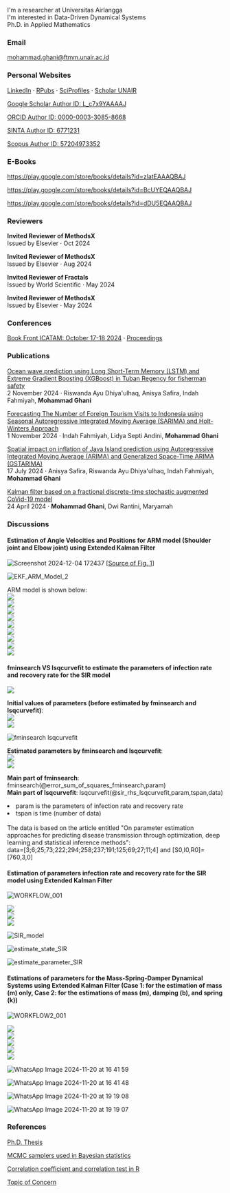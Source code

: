 I'm a researcher at Universitas Airlangga<br>
I'm interested in Data-Driven Dynamical Systems<br>
Ph.D. in Applied Mathematics

### Email
mohammad.ghani@ftmm.unair.ac.id

### Personal Websites
<a href="https://www.linkedin.com/in/mohammad-ghani-7b8b0b302/" target="_blank">LinkedIn</a> · <a href="https://rpubs.com/mghani" target="_blank">RPubs</a> · <a href="https://sciprofiles.com/profile/mohammadghani" target="_blank">SciProfiles</a> · <a href="https://scholar.unair.ac.id/en/persons/mohammad-ghani" target="_blank">Scholar UNAIR</a>

<a href="https://scholar.google.com/citations?user=L_c7x9YAAAAJ&hl=id&authuser=3" target="_blank">Google Scholar Author ID: L_c7x9YAAAAJ</a>

<a href="https://orcid.org/0000-0003-3085-8668" target="_blank">ORCID Author ID: 0000-0003-3085-8668</a>

<a href="https://sinta.kemdikbud.go.id/authors/profile/6771231" target="_blank">SINTA Author ID: 6771231</a>

<a href="https://www.scopus.com/authid/detail.uri?authorId=57204973352" target="_blank">Scopus Author ID: 57204973352</a>

### E-Books
<a href="https://play.google.com/store/books/details?id=zlatEAAAQBAJ" target="_blank">https://play.google.com/store/books/details?id=zlatEAAAQBAJ</a>

<a href="https://play.google.com/store/books/details?id=BcUYEQAAQBAJ" target="_blank">https://play.google.com/store/books/details?id=BcUYEQAAQBAJ</a>

<a href="https://play.google.com/store/books/details?id=dDU5EQAAQBAJ" target="_blank">https://play.google.com/store/books/details?id=dDU5EQAAQBAJ</a>

### Reviewers
<b>Invited Reviewer of MethodsX</b><br>
Issued by Elsevier · Oct 2024<br>

<b>Invited Reviewer of MethodsX</b><br>
Issued by Elsevier · Aug 2024<br>

<b>Invited Reviewer of Fractals</b><br>
Issued by World Scientific · May 2024<br>

<b>Invited Reviewer of MethodsX</b><br>
Issued by Elsevier · May 2024<br>

### Conferences
<a href="https://www.linkedin.com/feed/update/urn:li:activity:7258033638108225536/" target="_blank">Book Front ICATAM: October 17-18 2024</a> · <a href="https://www.atlantis-press.com/proceedings/icatam-24" target="_blank">Proceedings</a>

### Publications
<a href="https://www.sciencedirect.com/science/article/pii/S2215016124004825" target="_blank">Ocean wave prediction using Long Short-Term Memory (LSTM) and Extreme Gradient Boosting (XGBoost) in Tuban Regency for fisherman safety</a><br>
2 November 2024 · Riswanda Ayu Dhiya'ulhaq, Anisya Safira, Indah Fahmiyah, <b>Mohammad Ghani</b>

<a href="https://www.atlantis-press.com/proceedings/icatam-24/126004732" target="_blank">Forecasting The Number of Foreign Tourism Visits to Indonesia using Seasonal Autoregressive Integrated Moving Average (SARIMA) and Holt-Winters Approach</a><br>
1 November 2024 · Indah Fahmiyah, Lidya Septi Andini, <b>Mohammad Ghani</b>

<a href="https://www.sciencedirect.com/science/article/pii/S2215016124003194" target="_blank">Spatial impact on inflation of Java Island prediction using Autoregressive Integrated Moving Average (ARIMA) and Generalized Space-Time ARIMA (GSTARIMA)</a><br>
17 July 2024 · Anisya Safira, Riswanda Ayu Dhiya'ulhaq, Indah Fahmiyah, <b>Mohammad Ghani</b>

<a href="https://www.sciencedirect.com/science/article/pii/S2588933824000189" target="_blank">Kalman filter based on a fractional discrete-time stochastic augmented CoVid-19 model</a><br>
24 April 2024 · <b>Mohammad Ghani</b>, Dwi Rantini, Maryamah

### Discussions
#### Estimation of Angle Velocities and Positions for ARM model (Shoulder joint and Elbow joint) using Extended Kalman Filter 
![Screenshot 2024-12-04 172437](https://github.com/user-attachments/assets/38891b77-9d20-4bb2-bdeb-60a1853396bb) [<a href="https://www.sciencedirect.com/science/article/abs/pii/S0208521613000077/" target="_blank">Source of Fig. 1</a>]

![EKF_ARM_Model_2](https://github.com/user-attachments/assets/f795f8e3-36cb-4df5-b97d-14b9528d063d)

ARM model is shown below:<br>
<img src="https://latex.codecogs.com/svg.image?M(\theta)\ddot{\theta}+C(\theta,\dot{\theta})\dot{\theta}+B\dot{\theta}=\tau&space;" /><br>
<img src="https://latex.codecogs.com/svg.image?\theta=[\theta_1;\theta_2],\;\dot{\theta}=[\dot{\theta}_1;\dot{\theta}_2]=[\omega_1;\omega_2],\;\ddot{\theta}=[\dot{\omega}_1;\dot{\omega}_2]&space;" /><br>
<img src="https://latex.codecogs.com/svg.image?M=[\alpha+2\beta\cos(\theta_2)\;\;\;\delta+\beta\cos(\theta_2);\delta+\beta\cos(\theta_2)\;\;\;\delta]&space;" /><br>
<img src="https://latex.codecogs.com/svg.image?C(\theta,\dot{\theta})=[-\beta\dot{\theta}_2\sin(\theta_2)\;\;\;-\beta(\dot{\theta}_1+\dot{\theta}_2)\sin(\theta_2);\beta\dot{\theta}_1\sin(\theta_2)\;\;\;0]&space;" /><br>
<img src="https://latex.codecogs.com/svg.image?B=[b_{11}\;\;\;b_{12};b_{21}\;\;\;b_{22}]&space;" /><br>
<img src="https://latex.codecogs.com/svg.image?\tau_{\theta_1}=\tau_{\theta_2}=0.5*\cos(t)&space;" /><br>
<img src="https://latex.codecogs.com/svg.image?\alpha=l_1+l_2+m_1L_{g1}^2+m_2(L_{1}^2+L_{g2}^2)&space;" /><br>
<img src="https://latex.codecogs.com/svg.image?\beta=m_2L_{1}L_{g2}&space;" /><br>
<img src="https://latex.codecogs.com/svg.image?\delta=l_2+m_2L_{g2}^2&space;" /><br>

#### fminsearch VS lsqcurvefit to estimate the parameters of infection rate and recovery rate for the SIR model

<img src="https://latex.codecogs.com/svg.image?\left\{\begin{matrix}&\dot{S}=-\beta\cdot&space;S\cdot&space;I,\\&\dot{I}=\beta\cdot&space;S\cdot&space;I-\alpha\cdot&space;I,\\&\dot{R}=\alpha\cdot&space;I.\end{matrix}\right." /><br>

<b>Initial values of parameters (before estimated by fminsearch and lsqcurvefit)</b>:<br>
<img src="https://latex.codecogs.com/svg.image?\beta=1:infection\;rate&space;" /><br>
<img src="https://latex.codecogs.com/svg.image?\alpha=0.2:recovery\;rate&space;" />

![fminsearch lsqcurvefit](https://github.com/user-attachments/assets/fb20a68f-4a80-4392-b9b8-801122dc6796)

<b>Estimated parameters by fminsearch and lsqcurvefit</b>:<br>
<img src="https://latex.codecogs.com/svg.image?\beta=1.6926:infection\;rate&space;" /><br>
<img src="https://latex.codecogs.com/svg.image?\alpha=0.4485:recovery\;rate&space;" />

<b>Main part of fminsearch</b>: fminsearch(@error_sum_of_squares_fminsearch,param)<br>
<b>Main part of lsqcurvefit</b>: lsqcurvefit(@sir_rhs_lsqcurvefit,param,tspan,data)<br>
<li>param is the parameters of infection rate and recovery rate</li>
<li>tspan is time (number of data)</li><br>
The data is based on the article entitled "On parameter estimation approaches for predicting disease transmission through optimization, deep learning and statistical inference methods":<br>
data=[3;6;25;73;222;294;258;237;191;125;69;27;11;4] and [S0,I0,R0]=[760,3,0]

#### Estimation of parameters infection rate and recovery rate for the SIR model using Extended Kalman Filter

![WORKFLOW_001](https://github.com/user-attachments/assets/89371969-abdc-46a9-b697-9a3dc5e0b85b)

<img src="https://latex.codecogs.com/svg.image?\left\{\begin{matrix}&\dot{S}=-\beta\cdot&space;S\cdot&space;I,\\&\dot{I}=\beta\cdot&space;S\cdot&space;I-\alpha\cdot&space;I,\\&\dot{R}=\alpha\cdot&space;I.\end{matrix}\right." /><br>
<img src="https://latex.codecogs.com/svg.image?\beta:infection\;rate&space;" /><br>
<img src="https://latex.codecogs.com/svg.image?\alpha:recovery\;rate&space;" />

![SIR_model](https://github.com/user-attachments/assets/d1ee1a1a-14e9-4edb-930b-32619557072a)

![estimate_state_SIR](https://github.com/user-attachments/assets/e2b32176-4f4d-475c-9b12-01639872018b)

![estimate_parameter_SIR](https://github.com/user-attachments/assets/df3f49b2-a6f9-4afe-b11d-b9dad149446b)

#### Estimations of parameters for the Mass-Spring-Damper Dynamical Systems using Extended Kalman Filter (Case 1: for the estimation of mass (m) only, Case 2: for the estimations of mass (m), damping (b), and spring (k))

![WORKFLOW2_001](https://github.com/user-attachments/assets/b3de3fcc-f511-44be-9cc6-3e254c12a661)

<img src="https://latex.codecogs.com/svg.image?\left\{\begin{matrix}&\dot{x}_1=x_2,\\&\dot{x}_2=-(k/m)\cdot&space;x_1-(b/m)\cdot&space;x_2&plus;(1/m)\cdot&space;F(t).\end{matrix}\right." /><br>
<img src="https://latex.codecogs.com/svg.image?k:spring&space;" /><br>
<img src="https://latex.codecogs.com/svg.image?b:damper&space;" /><br>
<img src="https://latex.codecogs.com/svg.image?m:mass&space;" /><br>
<img src="https://latex.codecogs.com/svg.image?F:force\;and\;assumed\;to\;be\;constant&space;" />

![WhatsApp Image 2024-11-20 at 16 41 59](https://github.com/user-attachments/assets/7fb490d6-c71b-4a1b-a2fc-0cd1792ef845)

![WhatsApp Image 2024-11-20 at 16 41 48](https://github.com/user-attachments/assets/db8efbd8-8bba-4429-bd8f-d692cbc3e330)

![WhatsApp Image 2024-11-20 at 19 19 08](https://github.com/user-attachments/assets/84242c33-34e5-4822-b7bf-935ecd432659)

![WhatsApp Image 2024-11-20 at 19 19 07](https://github.com/user-attachments/assets/7213d6aa-5eec-4053-bd40-87e3ec168e72)

### References
<a href="https://oversea.cnki.net/KCMS/detail/detail.aspx?dbcode=CDFD&dbname=CDFDLAST2022&filename=1022441137.nh&uniplatform=OVERSEA&v=OXYTlmkL6hgIwrGU4tpszbAydHhM7aHSA3rdWAnKvjpRJPdITJeY1Od90gy4Usjb" target="_blank">Ph.D. Thesis</a>

<a href="https://rpubs.com/KNightingale/1064580" target="_blank">MCMC samplers used in Bayesian statistics</a>

<a href="https://statsandr.com/blog/correlation-coefficient-and-correlation-test-in-r/" target="_blank">Correlation coefficient and correlation test in R</a>

<a href="https://mghaniunair.github.io/" target="_blank">Topic of Concern</a>

